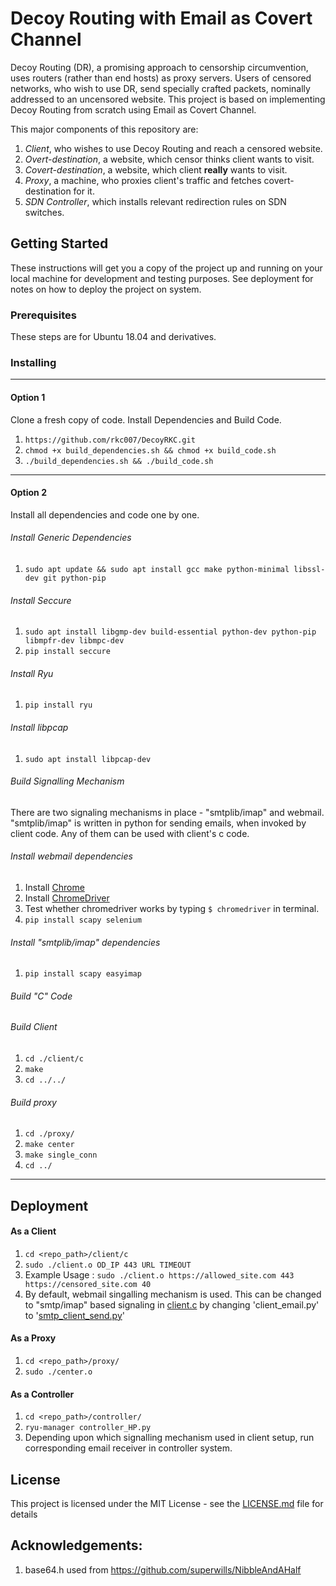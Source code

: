 # Decoy Routing with Email as Covert Channel

Decoy Routing (DR), a promising approach to censorship circumvention, uses routers (rather than end hosts) as proxy servers.
Users of censored networks, who wish to use DR, send specially crafted packets, nominally addressed to an uncensored website.
This project is based on implementing Decoy Routing from scratch using Email as Covert Channel. 

This major components of this repository are:
1. _Client_, who wishes to use Decoy Routing and reach a censored website.
2. _Overt-destination_, a website, which censor thinks client wants to visit.
3. _Covert-destination_, a website, which client **really** wants to visit.
4. _Proxy_, a machine, who proxies client's traffic and fetches covert-destination for it.
5. _SDN Controller_, which installs relevant redirection rules on SDN switches.
                                                             

## Getting Started

These instructions will get you a copy of the project up and running on your local machine for development and testing purposes. See deployment for notes on how to deploy the project on system.

### Prerequisites

These steps are for Ubuntu 18.04 and derivatives.

### Installing
---
#### Option 1

Clone a fresh copy of code. Install Dependencies and Build Code.
1. `https://github.com/rkc007/DecoyRKC.git`
2. `chmod +x build_dependencies.sh && chmod +x build_code.sh`
3. `./build_dependencies.sh && ./build_code.sh`
---
#### Option 2

Install all dependencies and code one by one.
###### Install Generic Dependencies
1. `sudo apt update && sudo apt install gcc make python-minimal libssl-dev git python-pip`
###### Install Seccure
1. `sudo apt install libgmp-dev build-essential python-dev python-pip libmpfr-dev libmpc-dev`
2. `pip install seccure`
###### Install Ryu
1. `pip install ryu`
###### Install libpcap
1. `sudo apt install libpcap-dev`
###### Build Signalling Mechanism
There are two signaling mechanisms in place - "smtplib/imap" and webmail. "smtplib/imap" is written in python for sending emails, when invoked by client code. Any of them can be used with client's c code.

###### Install webmail dependencies
1. Install [Chrome](https://www.google.com/chrome/)
2. Install [ChromeDriver](https://sites.google.com/a/chromium.org/chromedriver/)
3. Test whether chromedriver works by typing `$ chromedriver` in terminal.
4. `pip install scapy selenium`

###### Install "smtplib/imap" dependencies
1. `pip install scapy easyimap`

###### Build "C" Code
###### Build Client
1. `cd ./client/c`
2. `make`
3. `cd ../../`
###### Build proxy
1. `cd ./proxy/`
2. `make center`
3. `make single_conn`
4. `cd ../`
---
## Deployment
#### As a Client
1. `cd <repo_path>/client/c`
2. `sudo ./client.o OD_IP 443 URL TIMEOUT`
3. Example Usage : `sudo ./client.o https://allowed_site.com 443 https://censored_site.com 40`
4. By default, webmail singalling mechanism is used. This can be changed to "smtp/imap" based signaling in [client.c](https://github.com/rkc007/DecoyRKC/blob/master/client/c/client.c#L155) by changing 'client_email.py' to '[smtp_client_send.py](https://github.com/rkc007/DecoyRKC/blob/master/client/smtp/smtp_client_send.py)'

#### As a Proxy
1. `cd <repo_path>/proxy/`
2. `sudo ./center.o`

#### As a Controller
1. `cd <repo_path>/controller/`
2. `ryu-manager controller_HP.py`
3. Depending upon which signalling mechanism used in client setup, run corresponding email receiver in controller system.

## License

This project is licensed under the MIT License - see the [LICENSE.md](LICENSE.md) file for details


## Acknowledgements:
1. base64.h used from https://github.com/superwills/NibbleAndAHalf


